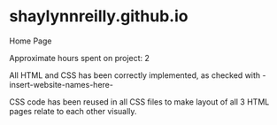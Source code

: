 shaylynnreilly.github.io
========================
Home Page

Approximate hours spent on project: 2

All HTML and CSS has been correctly implemented, as checked with -insert-website-names-here-

CSS code has been reused in all CSS files to make layout of all 3 HTML pages 
relate to each other visually. 
